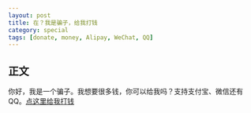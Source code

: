 ```yaml
---
layout: post
title: 在？我是骗子，给我打钱
category: special
tags: [donate, money, Alipay, WeChat, QQ]
---
```

## 正文
你好，我是一个骗子。我想要很多钱，你可以给我吗？支持支付宝、微信还有 QQ。[点这里给我打钱](/donate.html)
